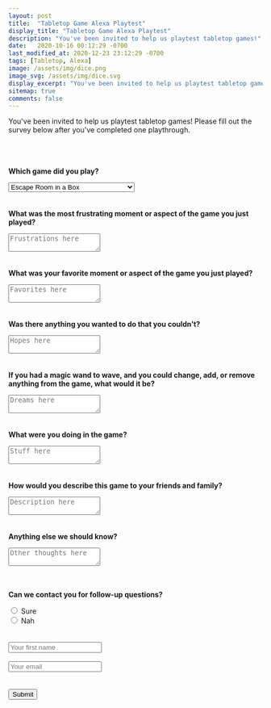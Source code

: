 ```yaml
---
layout: post
title:  "Tabletop Game Alexa Playtest"
display_title: "Tabletop Game Alexa Playtest"
description: "You've been invited to help us playtest tabletop games!"
date:   2020-10-16 00:12:29 -0700
last_modified_at: 2020-12-23 23:12:29 -0700
tags: [Tabletop, Alexa]
image: /assets/img/dice.png
image_svg: /assets/img/dice.svg
display_excerpt: "You've been invited to help us playtest tabletop games!"
sitemap: true
comments: false
---
```

You've been invited to help us playtest tabletop games! Please fill out the survey below after you've completed one playthrough.

<form action="https://formspree.io/f/xwkwvrnr" method="POST">
  <br><br><br>
  <input type="hidden" name="_subject" value="New submission!" />
  <label for="games"><b>Which game did you play?</b></label>
  <p></p>
  <select id="games" name="games">
    <option value="azul">Escape Room in a Box</option>
    <option value="stnoire">St. Noire</option>
    <option value="know">Know!</option>
    <option value="betrayal">Betrayal at the House on the Hill</option>
    <option value="danger">House of Danger, Ch. 1</option>
    <option value="clue">Clue</option>
    <option value="songquiz">Song Quiz</option>
    <option value="cyoa">Choose Your Own Adventure on Alexa</option>    
  </select>
  <br><br><br>
  <label for="q1"><b>What was the most frustrating moment or aspect of the game you just played?</b></label>
  <p></p>
  <textarea name="q1" required placeholder="Frustrations here"></textarea>
  <br><br><br>
  <label for="q2"><b>What was your favorite moment or aspect of the game you just played?</b></label>
  <p></p>
  <textarea name="q2" required placeholder="Favorites here"></textarea>
  <br><br><br>
  <label for="q3"><b>Was there anything you wanted to do that you couldn't?</b></label>
  <p></p>
  <textarea name="q3" required placeholder="Hopes here"></textarea>
  <br><br><br>
  <label for="q4"><b>If you had a magic wand to wave, and you could change, add, or remove anything from the game, what would it be?</b></label>
  <p></p>
  <textarea name="q4" required placeholder="Dreams here"></textarea>
  <br><br><br>
  <label for="q5"><b>What were you doing in the game?</b></label>
  <p></p>
  <textarea name="q5" required placeholder="Stuff here"></textarea>
  <br><br><br>
  <label for="q6"><b>How would you describe this game to your friends and family?</b></label>
  <p></p>
  <textarea name="q6" required placeholder="Description here"></textarea>
  <br><br><br>
  <label for="q7"><b>Anything else we should know?</b></label>
  <p></p>
  <textarea name="q7" placeholder="Other thoughts here"></textarea>
  <br><br><br>
  <p><b>Can we contact you for follow-up questions?</b></p>
  <input type="radio" id="yes" name="yes" value="1">
  <label for="yes">Sure</label><br>
  <input type="radio" id="no" name="no" value="0">
  <label for="no">Nah</label><br>
  <br><br>
  <input type="text" name="name" placeholder="Your first name" />
  <br><br>
  <input type="email" name="_replyto" placeholder="Your email" />
  <br><br><br>
  <button type="submit">Submit</button>
</form>
